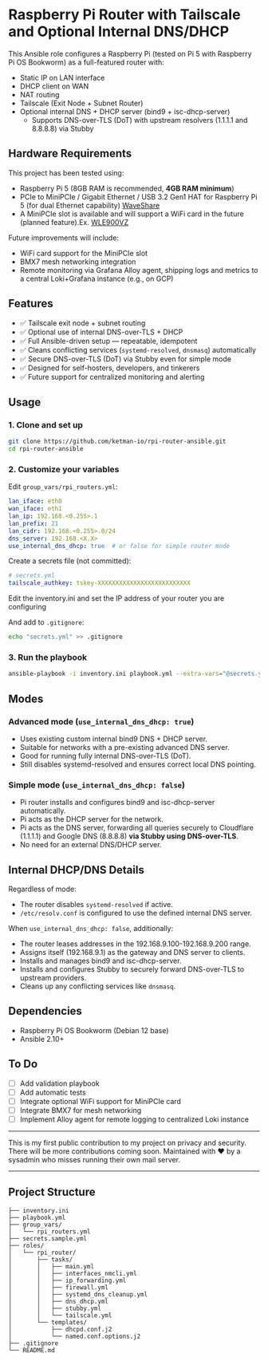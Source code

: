 # Raspberry Pi Router with Tailscale and Optional Internal DNS/DHCP

This Ansible role configures a Raspberry Pi (tested on Pi 5 with Raspberry Pi OS Bookworm) as a full-featured router with:

- Static IP on LAN interface
- DHCP client on WAN
- NAT routing
- Tailscale (Exit Node + Subnet Router)
- Optional internal DNS + DHCP server (bind9 + isc-dhcp-server)
  - Supports DNS-over-TLS (DoT) with upstream resolvers (1.1.1.1 and 8.8.8.8) via Stubby

## Hardware Requirements

This project has been tested using:

- Raspberry Pi 5 (8GB RAM is recommended, **4GB RAM minimum**)
- PCIe to MiniPCIe / Gigabit Ethernet / USB 3.2 Gen1 HAT for Raspberry Pi 5 (for dual Ethernet capability) [WaveShare](https://www.waveshare.com/product/raspberry-pi/hats/interface-power/pcie-to-4g-5g-m.2-usb3.2-hat-plus.htm)
- A MiniPCIe slot is available and will support a WiFi card in the future (planned feature).Ex. [WLE900VZ](https://compex.com.sg/shop/wifi-module/802-11ac-wave-1/wle900vx-wifi5-11ac-qca9880-qca9890/)

Future improvements will include:
- WiFi card support for the MiniPCIe slot
- BMX7 mesh networking integration
- Remote monitoring via Grafana Alloy agent, shipping logs and metrics to a central Loki+Grafana instance (e.g., on GCP)

## Features

- ✅ Tailscale exit node + subnet routing
- ✅ Optional use of internal DNS-over-TLS + DHCP
- ✅ Full Ansible-driven setup — repeatable, idempotent
- ✅ Cleans conflicting services (`systemd-resolved`, `dnsmasq`) automatically
- ✅ Secure DNS-over-TLS (DoT) via Stubby even for simple mode
- ✅ Designed for self-hosters, developers, and tinkerers
- ✅ Future support for centralized monitoring and alerting

## Usage

### 1. Clone and set up
```bash
git clone https://github.com/ketman-io/rpi-router-ansible.git
cd rpi-router-ansible
```

### 2. Customize your variables
Edit `group_vars/rpi_routers.yml`:

```yaml
lan_iface: eth0
wan_iface: eth1
lan_ip: 192.168.<0.255>.1
lan_prefix: 21
lan_cidr: 192.168.<0.255>.0/24
dns_server: 192.168.<X.X>
use_internal_dns_dhcp: true  # or false for simple router mode
```

Create a secrets file (not committed):
```yaml
# secrets.yml
tailscale_authkey: tskey-XXXXXXXXXXXXXXXXXXXXXXXXXX
```

Edit the inventory.ini and set the IP address of your router you are configuring

And add to `.gitignore`:
```bash
echo "secrets.yml" >> .gitignore
```

### 3. Run the playbook
```bash
ansible-playbook -i inventory.ini playbook.yml --extra-vars="@secrets.yml"
```

## Modes

### Advanced mode (`use_internal_dns_dhcp: true`)
- Uses existing custom internal bind9 DNS + DHCP server.
- Suitable for networks with a pre-existing advanced DNS server.
- Good for running fully internal DNS-over-TLS (DoT).
- Still disables systemd-resolved and ensures correct local DNS pointing.

### Simple mode (`use_internal_dns_dhcp: false`)
- Pi router installs and configures bind9 and isc-dhcp-server automatically.
- Pi acts as the DHCP server for the network.
- Pi acts as the DNS server, forwarding all queries securely to Cloudflare (1.1.1.1) and Google DNS (8.8.8.8) **via Stubby using DNS-over-TLS**.
- No need for an external DNS/DHCP server.

## Internal DHCP/DNS Details

Regardless of mode:
- The router disables `systemd-resolved` if active.
- `/etc/resolv.conf` is configured to use the defined internal DNS server.

When `use_internal_dns_dhcp: false`, additionally:
- The router leases addresses in the 192.168.9.100-192.168.9.200 range.
- Assigns itself (192.168.9.1) as the gateway and DNS server to clients.
- Installs and manages bind9 and isc-dhcp-server.
- Installs and configures Stubby to securely forward DNS-over-TLS to upstream providers.
- Cleans up any conflicting services like `dnsmasq`.

## Dependencies
- Raspberry Pi OS Bookworm (Debian 12 base)
- Ansible 2.10+

## To Do
- [ ] Add validation playbook
- [ ] Add automatic tests
- [ ] Integrate optional WiFi support for MiniPCIe card
- [ ] Integrate BMX7 for mesh networking
- [ ] Implement Alloy agent for remote logging to centralized Loki instance

---

This is my first public contribution to my project on privacy and security. There will be more contributions coming soon.
Maintained with ❤️ by a sysadmin who misses running their own mail server.

---

## Project Structure

```plaintext
├── inventory.ini
├── playbook.yml
├── group_vars/
│   └── rpi_routers.yml
├── secrets.sample.yml
├── roles/
│   └── rpi_router/
│       ├── tasks/
│       │   ├── main.yml
│       │   ├── interfaces_nmcli.yml
│       │   ├── ip_forwarding.yml
│       │   ├── firewall.yml
│       │   ├── systemd_dns_cleanup.yml
│       │   ├── dns_dhcp.yml
│       │   ├── stubby.yml
│       │   └── tailscale.yml
│       └── templates/
│           ├── dhcpd.conf.j2
│           └── named.conf.options.j2
├── .gitignore
└── README.md
```
